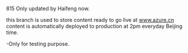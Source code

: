815
Only updated by Haifeng now.

this branch is used to store content ready to go live at www.azure.cn
content is automatically deployed to production at 2pm everyday Beijing time.

-Only for testing purpose.
